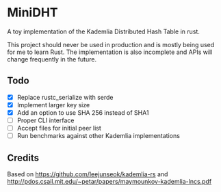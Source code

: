 # MiniDHT
A toy implementation of the Kademlia Distributed Hash Table in rust. 

This project should never be used in production and is mostly being used for me to learn Rust. The implementation is also incomplete and APIs will change frequently in the future.


## Todo
 - [x] Replace rustc_serialize with serde
 - [x] Implement larger key size
 - [x] Add an option to use SHA 256 instead of SHA1
 - [ ] Proper CLI interface
 - [ ] Accept files for initial peer list
 - [ ] Run benchmarks against other Kademlia implementations

## Credits
Based on https://github.com/leejunseok/kademlia-rs and http://pdos.csail.mit.edu/~petar/papers/maymounkov-kademlia-lncs.pdf
